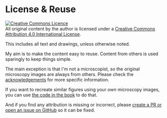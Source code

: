 # License & Reuse

<a rel="license" href="https://creativecommons.org/licenses/by/4.0/"><img alt="Creative Commons Licence" style="border-width:0" src="https://i.creativecommons.org/l/by/4.0/88x31.png" /></a><br />All original content by the author is licensed under a <a rel="license" href="https://creativecommons.org/licenses/by/4.0/">Creative Commons Attribution 4.0 International License</a>.

This includes all text and drawings, unless otherwise noted.

My aim is to make the content easy to reuse.
Content from others is used sparingly to keep things simple.

The main exception is that I'm not a microscopist, so the original microscopy images are always from others.
Please check the [acknowledgements](acknowledgements/acknowledgements) for more specific information.

If you want to recreate similar figures using your *own* microscopy images, you can use [the code in the book](sec-live-notebooks) to do that.

And if you find any attribution is missing or incorrect, please [create a PR or open an issue on GitHub](https://github.com/bioimagebook/bioimagebook.github.io) so it can be fixed.
